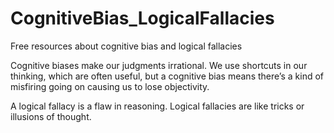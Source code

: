 # CognitiveBias_LogicalFallacies
Free resources about cognitive bias and logical fallacies

Cognitive biases make our judgments irrational. We use shortcuts in our thinking, which are often useful, but a cognitive bias means there’s a kind of misfiring going on causing us to lose objectivity. 

A logical fallacy is a flaw in reasoning. Logical fallacies are like tricks or illusions of thought.
